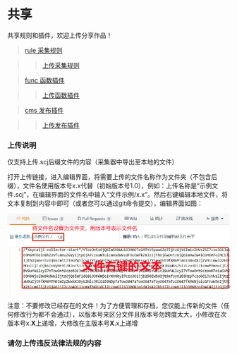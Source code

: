 # 共享

共享规则和插件，欢迎上传分享作品！

>[rule 采集规则](/skycaiji/rule)

>>[上传采集规则](/skycaiji/rule/new/master)

>[func 函数插件](/skycaiji/func)

>>[上传函数插件](/skycaiji/func/new/master)

>[cms 发布插件](/skycaiji/cms)

>>[上传发布插件](/skycaiji/cms/new/master)

### 上传说明

仅支持上传.scj后缀文件的内容（采集器中导出至本地的文件）

打开上传链接，进入编辑界面，将需要上传的文件名称作为文件夹（不包含后缀），文件名使用版本号x.x代替（初始版本号1.0），例如：上传名称是“示例文件.scj”，在编辑界面的文件名中输入“文件示例/x.x”。然后右键编辑本地文件，将文本复制到内容中即可（或者您可以通过git命令提交），编辑界面如图：

![上传说明](upload.jpg)

注意：不要修改已经存在的文件！为了方便管理和存档，您仅能上传新的文件（任何修改行为都不会通过），以版本号来区分文件且版本号勿跨度太大，小修改在次版本号x.**X**上递增，大修改在主版本号**X**.x上递增

### 请勿上传违反法律法规的内容


